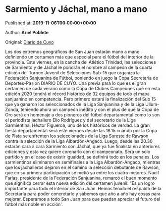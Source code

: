 
# Sarmiento y Jáchal, mano a mano

Published at: **2019-11-06T00:00:00+00:00**

Author: **Ariel Poblete**

Original: [Diario de Cuyo](https://www.diariodecuyo.com.ar/pasiondeportiva/Sarmiento-y-Jachal-mano-a-mano-20191105-0099.html)

Los dos extremos geográficos de San Juan estarán mano a mano definiendo un certamen más que especial para el fútbol del interior de la provincia. Este viernes, en la cancha del Atlético Trinidad, las selecciones de Sarmiento y de Jáchal le pondrán el nombre al campeón de la cuarta edición del Torneo Juvenil de Selecciones Sub-15 que organiza la Federación Sanjuanina de Fútbol, poniendo en juego la Copa Secretaría de Deportes-Pasion DIARIO DE CUYO. Una previa para lo que es el gran certamen de cada verano como la Copa de Clubes Campeones que en esta edición 2020 tendrá el récord histórico de 32 equipos de todo el mapa sanjuanino en competencia.
Pero primero estará la finalización del Sub 15 que ya ganaron los seleccionados de la Liga Sanjuanina y de la Liga Ullum-Zonda, teniendo ahora un campeón inédito y con el plus de que la Copa de Oro será en homenaje a dos pioneros del fútbol departamental como lo son el periodista jachallero Elio Rodríguez y del secretario de la Liga Sarmientina, Héctor Figueroa, uno de los históricos de verdad. La gran fiesta departamental será este viernes desde las 18.15 cuando por la Copa de Plata se enfrenten los seleccionados de la Liga Sureste de Rawson contra la selección de la Liga Albardón-Angaco.
Luego, desde las 20.30 estarán cara a cara Sarmiento con Jáchal, que ya fue finalista en anteriores ediciones y esta vez quiere coronarlo con el campeonato. Será un solo partido y en el caso de existir igualdad, se definirá todo en los penales.
Los sarmientinos eliminaron en semifinales a la Liga Albardón-Angaco, mientras que los jachalleros dejaron en el camino la selección debutante de Rawson, que en su primera participación se metió ya entre los cuatro mejores.
Nacif Farías, presidente de la Federación Sanjuanina, remarcó el buen momento que significa cerrar esta nueva edición del certamen juvenil: "Es un logro importante para todo el interior de San Juan. Hemos tenido el respaldo de la Secretaría para poder concretarlo y sabemos que año a año hay cosas para mejorar. Esperamos a todo San Juan para que puedan apreciar el futuro del fútbol más noble en acción'.
